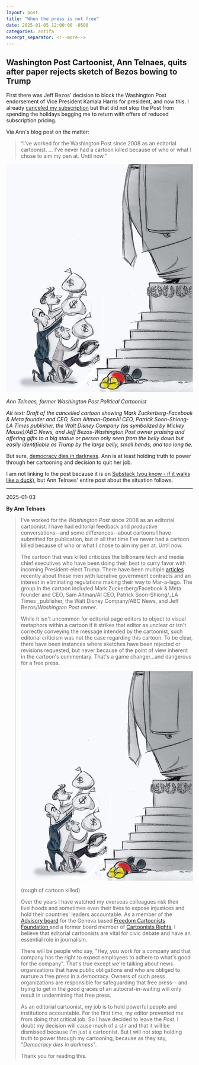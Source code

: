 ```yaml
---
layout: post
title: "When the press is not free"
date: 2025-01-05 12:00:00 -0500
categories: antifa
excerpt_separator: <!--more-->
---
```


## Washington Post Cartoonist, Ann Telnaes, quits after paper rejects sketch of Bezos bowing to Trump

First there was Jeff Bezos' decision to block the Washington Post endorsement of Vice President Kamala Harris for president, and now this. I already [canceled my subscription](https://www.npr.org/2024/10/28/nx-s1-5168416/washington-post-bezos-endorsement-president-cancellations-resignations) but that did not stop the Post from spending the holidays begging me to return with offers of reduced subscription pricing.

Via Ann's blog post on the matter:

> “I’ve worked for the Washington Post since 2008 as an editorial cartoonist. … I’ve never had a cartoon killed because of who or what I chose to aim my pen at. Until now.”

![](/img/ann-telnaes-cartoon-2025-01.webp "Draft of the cancelled cartoon showing Mark Zuckerberg-Facebook & Meta founder and CEO, Sam Altman-OpenAI CEO, Patrick Soon-Shiong-LA Times publisher, the Walt Disney Company (as symbolized by Mickey Mouse)/ABC News, and Jeff Bezos-Washington Post owner praising and offering gifts to a big statue or person only seen from the belly down but easily identifiable as Trump by the large belly, small hands, and too long tie.")

<cite>Ann Telnaes, former Washington Post Political Cartoonist</cite>

<cite>_Alt text_: Draft of the cancelled cartoon showing Mark Zuckerberg-Facebook & Meta founder and CEO, Sam Altman-OpenAI CEO, Patrick Soon-Shiong-LA Times publisher, the Walt Disney Company (as symbolized by Mickey Mouse)/ABC News, and Jeff Bezos-Washington Post owner praising and offering gifts to a big statue or person only seen from the belly down but easily identifiable as Trump by the large belly, small hands, and too long tie.</cite>

<!--more-->

But sure, [democracy dies in darkness](https://en.wikipedia.org/wiki/Democracy_Dies_in_Darkness). Ann is at least holding truth to power through her cartooning and decision to quit her job.

I am not linking to the post because it is on [Substack (you know - if it walks like a duck)](https://www.theatlantic.com/ideas/archive/2023/11/substack-extremism-nazi-white-supremacy-newsletters/676156/), but Ann Telnaes' entire post about the situation follows.

---

2025-01-03

**By Ann Telnaes**

> I've worked for the _Washington Post_ since 2008 as an editorial cartoonist. I have had editorial feedback and productive conversations--and some differences--about cartoons I have submitted for publication, but in all that time I've never had a cartoon killed because of who or what I chose to aim my pen at. Until now.
> 
> The cartoon that was killed criticizes the billionaire tech and media chief executives who have been doing their best to curry favor with incoming President-elect Trump. There have been multiple [articles](https://www.washingtonpost.com/politics/2024/12/19/trump-bezos-musk-dinner/) recently about these men with lucrative government contracts and an interest in eliminating regulations making their way to Mar-a-lago. The group in the cartoon included Mark Zuckerberg/Facebook & Meta founder and CEO, Sam Altman/AI CEO, Patrick Soon-Shiong/_LA Times _publisher, the Walt Disney Company/ABC News, and Jeff Bezos/_Washington Post_ owner.
> 
> While it isn't uncommon for editorial page editors to object to visual metaphors within a cartoon if it strikes that editor as unclear or isn't correctly conveying the message intended by the cartoonist, such editorial criticism was not the case regarding this cartoon. To be clear, there have been instances where sketches have been rejected or revisions requested, but never because of the point of view inherent in the cartoon's commentary. That's a game changer…and dangerous for a free press.
> 
> ![](/img/ann-telnaes-cartoon-2025-01.webp)
> 
> (rough of cartoon killed)
> 
> Over the years I have watched my overseas colleagues risk their livelihoods and sometimes even their lives to expose injustices and hold their countries' leaders accountable. As a member of the [Advisory board](https://freedomcartoonists.com/about/#governance) for the Geneva based [Freedom Cartoonists Foundation ](https://freedomcartoonists.com/)and a former board member of [Cartoonists Rights](https://cartoonistsrights.org/), I believe that editorial cartoonists are vital for civic debate and have an essential role in journalism.
> 
> There will be people who say, "Hey, you work for a company and that company has the right to expect employees to adhere to what's good for the company". That's true except we're talking about news organizations that have public obligations and who are obliged to nurture a free press in a democracy. Owners of such press organizations are responsible for safeguarding that free press-- and trying to get in the good graces of an autocrat-in-waiting will only result in undermining that free press.
> 
> As an editorial cartoonist, my job is to hold powerful people and institutions accountable. For the first time, my editor prevented me from doing that critical job. So I have decided to leave the _Post_. I doubt my decision will cause much of a stir and that it will be dismissed because I'm just a cartoonist. But I will not stop holding truth to power through my cartooning, because as they say, "_Democracy dies in darkness_".
> 
> Thank you for reading this.

